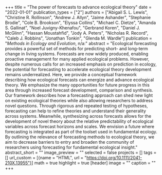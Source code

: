 +++
title = "The power of forecasts to advance ecological theory"
date = "2022-01-01"
publication_types = ["2"]
authors = ["Abigail S. L. Lewis", "Christine R. Rollinson", "Andrew J. Allyn", "Jaime Ashander", "Stephanie Brodie", "Cole B. Brookson", "Elyssa Collins", "Michael C. Dietze", "Amanda S. Gallinat", "Noel Juvigny-Khenafou", "Gerbrand Koren", "Daniel J. McGlinn", "Hassan Moustahfid", "Jody A. Peters", "Nicholas R. Record", "Caleb J. Robbins", "Jonathan Tonkin", "Glenda M. Wardle"]
publication = "_Methods in Ecology and Evolution_, n/a:"
abstract = "Ecological forecasting provides a powerful set of methods for predicting short- and long-term change in living systems. Forecasts are now widely produced, enabling proactive management for many applied ecological problems. However, despite numerous calls for an increased emphasis on prediction in ecology, the potential for forecasting to accelerate ecological theory development remains underrealized. Here, we provide a conceptual framework describing how ecological forecasts can energize and advance ecological theory. We emphasize the many opportunities for future progress in this area through increased forecast development, comparison and synthesis. Our framework describes how a forecasting approach can shed new light on existing ecological theories while also allowing researchers to address novel questions. Through rigorous and repeated testing of hypotheses, forecasting can help to refine theories and understand their generality across systems. Meanwhile, synthesizing across forecasts allows for the development of novel theory about the relative predictability of ecological variables across forecast horizons and scales. We envision a future where forecasting is integrated as part of the toolset used in fundamental ecology. By outlining the relevance of forecasting methods to ecological theory, we aim to decrease barriers to entry and broaden the community of researchers using forecasting for fundamental ecological insight."
abstract_short = ""
image_preview = ""
selected = false
projects = []
tags = []
url_custom = [{name = "HTML", url = "https://doi.org/10.1111/2041-210X.13955"}]
math = true
highlight = true
[header]
image = ""
caption = ""
+++
